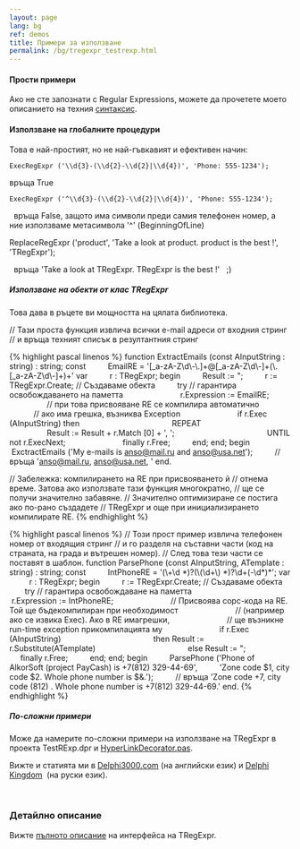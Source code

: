 ```yaml
---
layout: page
lang: bg
ref: demos
title: Примери за използване
permalink: /bg/tregexpr_testrexp.html
---
```


#### Прости примери

Ако не сте запознати с Regular Expressions, можете да прочетете моето
описанието на техния [синтаксис](regexp_syntax.html).

#### Използване на глобалните процедури

Това е най-простият, но не най-гъвкавият и ефективен начин:

    ExecRegExpr ('\\d{3}-(\\d{2}-\\d{2}|\\d{4})', 'Phone: 555-1234');

връща True

    ExecRegExpr ('^\\d{3}-(\\d{2}-\\d{2}|\\d{4})', 'Phone: 555-1234');

   връща False, защото има символи преди самия телефонен номер, а ние
използваме метасимвола '^' (BeginningOfLine)

ReplaceRegExpr ('product', 'Take a look at product. product is the best
!', 'TRegExpr');

   връща 'Take a look at TRegExpr. TRegExpr is the best !'   ;)

##### Използване на обекти от клас TRegExpr

Това дава в ръцете ви мощността на цялата библиотека.

// Тази проста функция извлича всички e-mail адреси от входния стринг
// и връща техният списък в резултантния стринг

{% highlight pascal linenos %}
function ExtractEmails (const AInputString : string) : string;
const
         EmailRE = '\[\_a-zA-Z\\d\\-\\.\]+@\[\_a-zA-Z\\d\\-\]+(\\.\[\_a-zA-Z\\d\\-\]+)+'
var
         r : TRegExpr;
begin
         Result := ";
         r := TRegExpr.Create; // Създаваме обекта
         try // гарантира освобождаването на паметта
                         r.Expression := EmailRE;
                         // при това присвояване RE се компилира автоматично
                         // ако има грешка, възниква Exception
                         if r.Exec (AInputString) then
                                         REPEAT
                                                         Result := Result + r.Match \[0\] + ', ';
                                         UNTIL not r.ExecNext;
                         finally r.Free;
         end;
end;
begin
         ExctractEmails ('My e-mails is anso@mail.ru and anso@usa.net');
         // връща 'anso@mail.ru, anso@usa.net, '
end.

// Забележка: компилирането на RE при присвояването й
// отнема време. Затова ако използвате тази функция многократно,
// ще се получи значително забавяне.
// Значително оптимизиране се постига ако по-рано създадете
// TRegExpr и още при инициализирането компилирате RE.
{% endhighlight %}

{% highlight pascal linenos %}
// Този прост пример извлича телефонен номер от входящия стринг
// и го разделя на съставни части (код на страната, на града и вътрешен номер).
// След това тези части се поставят в шаблон.
function ParsePhone (const AInputString, ATemplate : string) : string;
const
         IntPhoneRE = '(\\+\\d \*)?(\\(\\d+\\) \*)?\\d+(-\\d\*)\*';
var
         r : TRegExpr;
begin
         r := TRegExpr.Create; // Създаваме обекта
         try // гарантира освобождаване на паметта
                         r.Expression := IntPhoneRE;
                         // Присвоява сорс-кода на RE. Той ще бъдекомпилиран при необходимост
                         // (например ако се извика Exec). Ако в RE имагрешки,
                         // ще възникне run-time exception прикомпилацията му
                         if r.Exec (AInputString)
                                         then Result := r.Substitute(ATemplate)
                                         else Result := ";
                         finally r.Free;
         end;
end;
begin
         ParsePhone ('Phone of AlkorSoft (project PayCash) is +7(812) 329-44-69',
         'Zone code $1, city code $2. Whole phone number is $&.');
         // връща 'Zone code +7, city code (812) . Whole phone number is +7(812) 329-44-69.'
end.
{% endhighlight %}

##### По-сложни примери
Може да намерите по-сложни примери на използване на TRegExpr в проекта
TestRExp.dpr и [HyperLinkDecorator.pas](#hyperlinksdecorator.html).

Вижте и статията ми в
[Delphi3000.com](%60http://www.delphi3000.com/member.asp?ID=1300',%60',1)
(на английски език) и [Delphi
Kingdom](%60http://delphi.vitpc.com/mastering/strings_birds_eye_view.htm',%60',1)
 (на руски език).

 

### Детайлно описание
Вижте [пълното описание](tregexpr_interface.html) на интерфейса на TRegExpr.
